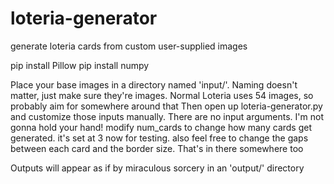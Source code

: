 # loteria-generator
generate loteria cards from custom user-supplied images

pip install Pillow
pip install numpy

Place your base images in a directory named 'input/'. Naming doesn't matter, just make sure they're images. Normal Loteria uses 54 images, so probably aim for somewhere around that
Then open up loteria-generator.py and customize those inputs manually. There are no input arguments. I'm not gonna hold your hand!
modify num_cards to change how many cards get generated. it's set at 3 now for testing. also feel free to change the gaps between each card and the border size. That's in there somewhere too

Outputs will appear as if by miraculous sorcery in an 'output/' directory
